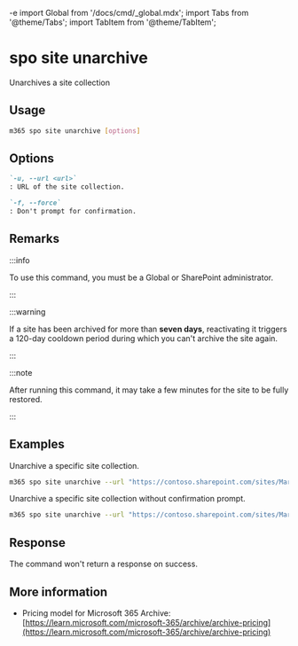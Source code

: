 -e <!-- DISCLAIMER: All secrets, passwords, and sensitive values in this document are examples only and not real credentials. -->
import Global from '/docs/cmd/_global.mdx';
import Tabs from '@theme/Tabs';
import TabItem from '@theme/TabItem';

# spo site unarchive

Unarchives a site collection

## Usage

```sh
m365 spo site unarchive [options]
```

## Options

```md definition-list
`-u, --url <url>`
: URL of the site collection.

`-f, --force`
: Don't prompt for confirmation.
```

<Global />

## Remarks

:::info

To use this command, you must be a Global or SharePoint administrator.

:::

:::warning

If a site has been archived for more than **seven days**, reactivating it triggers a 120-day cooldown period during which you can't archive the site again.

:::

:::note

After running this command, it may take a few minutes for the site to be fully restored.

:::

## Examples

Unarchive a specific site collection.

```sh
m365 spo site unarchive --url "https://contoso.sharepoint.com/sites/Marketing"
```

Unarchive a specific site collection without confirmation prompt.

```sh
m365 spo site unarchive --url "https://contoso.sharepoint.com/sites/Marketing" --force
```

## Response

The command won't return a response on success.

## More information

- Pricing model for Microsoft 365 Archive: [https://learn.microsoft.com/microsoft-365/archive/archive-pricing](https://learn.microsoft.com/microsoft-365/archive/archive-pricing)
